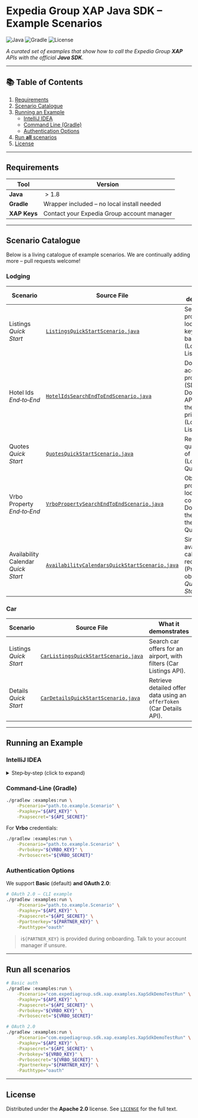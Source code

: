 # Expedia Group XAP Java SDK – Example Scenarios

![Java](https://img.shields.io/badge/Java-8%2B-brightgreen)
![Gradle](https://img.shields.io/badge/Build-Gradle-blueviolet)
![License](https://img.shields.io/badge/License-Apache%202.0-yellowgreen)

*A curated set of examples that show how to call the Expedia Group **XAP** APIs with the official **Java SDK**.*

---

## 📚 Table of Contents

1. [Requirements](#requirements)
2. [Scenario Catalogue](#scenario-catalogue)
3. [Running an Example](#running-an-example)
    * [IntelliJ IDEA](#intellij-idea)
    * [Command Line (Gradle)](#command-line-gradle)
    * [Authentication Options](#authentication-options)
4. [Run **all** scenarios](#run-all-scenarios)
5. [License](#license)

---

## Requirements

| Tool      | Version                                    |
|-----------|--------------------------------------------|
| **Java**  |  > 1.8                                     |
| **Gradle** | Wrapper included – no local install needed |
| **XAP Keys** | Contact your Expedia Group account manager |

---

## Scenario Catalogue

Below is a living catalogue of example scenarios.  We are continually adding more – pull requests welcome!

### Lodging

| Scenario                            | Source File                                                                                                                                                      | What it demonstrates                                                                                            |
|-------------------------------------| ---------------------------------------------------------------------------------------------------------------------------------------------------------------- |-----------------------------------------------------------------------------------------------------------------|
| Listings *Quick Start*              | [`ListingsQuickStartScenario.java`](src/main/java/com/expediagroup/sdk/xap/examples/scenarios/lodging/ListingsQuickStartScenario.java)                           | Search for properties by location keyword with basic filters (Lodging Listings API).                            |
| Hotel Ids *End‑to‑End*              | [`HotelIdsSearchEndToEndScenario.java`](src/main/java/com/expediagroup/sdk/xap/examples/scenarios/lodging/ListingsHotelIdsSearchScenario.java)                   | Download accessible property IDs (SDP DownloadURL API) and fetch their content & prices (Lodging Listings API). |
| Quotes *Quick Start*                | [`QuotesQuickStartScenario.java`](src/main/java/com/expediagroup/sdk/xap/examples/scenarios/lodging/QuotesQuickStartScenario.java)                               | Retrieve price quotes for a list of property IDs (Lodging Quotes API).                                          |
| Vrbo Property *End‑to‑End*          | [`VrboPropertySearchEndToEndScenario.java`](src/main/java/com/expediagroup/sdk/xap/examples/scenarios/lodging/VrboPropertySearchEndToEndScenario.java)           | Obtain Vrbo property IDs + location content (SDP DownloadURL), then price them (Lodging Quotes API).            |
| Availability Calendar *Quick Start* | [`AvailabilityCalendarsQuickStartScenario.java`](src/main/java/com/expediagroup/sdk/xap/examples/scenarios/lodging/AvailabilityCalendarsQuickStartScenario.java) | Simple availability calendar request. (Property IDs obtained in the *Quotes Quick Start*).                      |

### Car

| Scenario               | Source File                                                                                                                              | What it demonstrates                                                  |
|------------------------| ---------------------------------------------------------------------------------------------------------------------------------------- |-----------------------------------------------------------------------|
| Listings *Quick Start* | [`CarListingsQuickStartScenario.java`](src/main/java/com/expediagroup/sdk/xap/examples/scenarios/car/CarListingsQuickStartScenario.java) | Search car offers for an airport, with filters (Car Listings API).    |
| Details *Quick Start*  | [`CarDetailsQuickStartScenario.java`](src/main/java/com/expediagroup/sdk/xap/examples/scenarios/car/CarDetailsQuickStartScenario.java)   | Retrieve detailed offer data using an `offerToken` (Car Details API). |

---

## Running an Example

### IntelliJ IDEA

<details>
<summary>Step‑by‑step (click to expand)</summary>

1. **Open** the project in IntelliJ.
2. In the **Project** tool‑window, locate the scenario class you want to run.
3. *Right‑click* ➜ **Modify Run Configuration…**
   Enable **VM options** and paste:

   ```text
   -Dxapkey="${API_KEY}"
   -Dxapsecret="${API_SECRET}"
   ```

   Replace the placeholders with your real credentials. <br/>
   **Vrbo brand?** Use:

   ```text
   -Dvrbokey="${VRBO_KEY}"
   -Dvrbosecret="${VRBO_SECRET}"
   ```
4. Hit **Run** ▶︎ on the `main` method.

</details>

### Command‑Line (Gradle)

```bash
./gradlew :examples:run \
    -Pscenario="path.to.example.Scenario" \
    -Pxapkey="${API_KEY}" \
    -Pxapsecret="${API_SECRET}"
```

For **Vrbo** credentials:

```bash
./gradlew :examples:run \
    -Pscenario="path.to.example.Scenario" \
    -Pvrbokey="${VRBO_KEY}" \
    -Pvrbosecret="${VRBO_SECRET}"
```

### Authentication Options

We support **Basic** (default) **and OAuth 2.0**:

```bash
# OAuth 2.0 – CLI example
./gradlew :examples:run \
    -Pscenario="path.to.example.Scenario" \
    -Pxapkey="${API_KEY}" \
    -Pxapsecret="${API_SECRET}" \
    -Ppartnerkey="${PARTNER_KEY}" \
    -Pauthtype="oauth"
```

> ℹ️`${PARTNER_KEY}` is provided during onboarding. Talk to your account manager if unsure.

---

## Run **all** scenarios

```bash
# Basic auth
./gradlew :examples:run \
    -Pscenario="com.expediagroup.sdk.xap.examples.XapSdkDemoTestRun" \
    -Pxapkey="${API_KEY}" \
    -Pxapsecret="${API_SECRET}" \
    -Pvrbokey="${VRBO_KEY}" \
    -Pvrbosecret="${VRBO_SECRET}"

# OAuth 2.0
./gradlew :examples:run \
    -Pscenario="com.expediagroup.sdk.xap.examples.XapSdkDemoTestRun" \
    -Pxapkey="${API_KEY}" \
    -Pxapsecret="${API_SECRET}" \
    -Pvrbokey="${VRBO_KEY}" \
    -Pvrbosecret="${VRBO_SECRET}" \
    -Ppartnerkey="${PARTNER_KEY}" \
    -Pauthtype="oauth"
```

---

## License

Distributed under the **Apache 2.0** license.
See [`LICENSE`](../LICENSE) for the full text.
